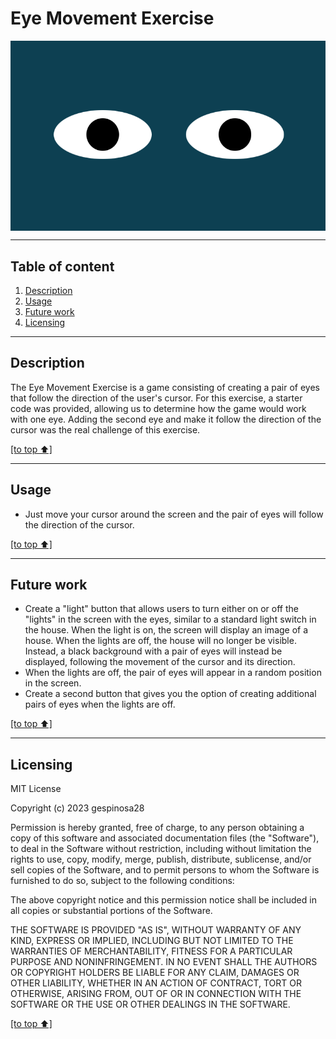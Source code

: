 # Eye Movement Exercise

<p align="center">  
  <img src="https://github.com/gespinosa28/eyes/blob/main/Screenshot%202023-01-05%20at%206.25.48%20PM.png" align="center">
</p> 

---
## Table of content

1. [Description](#description)
2. [Usage](#usage)
3. [Future work](#future-work)
4. [Licensing](#licensing)
---
## Description

The Eye Movement Exercise is a game consisting of creating a pair of eyes that follow the direction of the user's cursor. For this exercise, a starter code was provided, allowing us to determine how the game would work with one eye. Adding the second eye and make it follow the direction of the cursor was the real challenge of this exercise.

[[to top ⬆️]](#eye-movement-exercise)

---
## Usage

* Just move your cursor around the screen and the pair of eyes will follow the direction of the cursor.

[[to top ⬆️]](#eye-movement-exercise)

---
## Future work

* Create a "light" button that allows users to turn either on or off the "lights" in the screen with the eyes, similar to a standard light switch in the house. When the light is on, the screen will display an image of a house. When the lights are off, the house will no longer be visible. Instead, a black background with a pair of eyes will instead be displayed, following the movement of the cursor and its direction. 
* When the lights are off, the pair of eyes will appear in a random position in the screen.
* Create a second button that gives you the option of creating additional pairs of eyes when the lights are off.

[[to top ⬆️]](#eye-movement-exercise)

---
## Licensing

MIT License

Copyright (c) 2023 gespinosa28

Permission is hereby granted, free of charge, to any person obtaining a copy of this software and associated documentation files (the "Software"), to deal in the Software without restriction, including without limitation the rights to use, copy, modify, merge, publish, distribute, sublicense, and/or sell copies of the Software, and to permit persons to whom the Software is furnished to do so, subject to the following conditions:

The above copyright notice and this permission notice shall be included in all copies or substantial portions of the Software.

THE SOFTWARE IS PROVIDED "AS IS", WITHOUT WARRANTY OF ANY KIND, EXPRESS OR IMPLIED, INCLUDING BUT NOT LIMITED TO THE WARRANTIES OF MERCHANTABILITY, FITNESS FOR A PARTICULAR PURPOSE AND NONINFRINGEMENT. IN NO EVENT SHALL THE AUTHORS OR COPYRIGHT HOLDERS BE LIABLE FOR ANY CLAIM, DAMAGES OR OTHER LIABILITY, WHETHER IN AN ACTION OF CONTRACT, TORT OR OTHERWISE, ARISING FROM, OUT OF OR IN CONNECTION WITH THE SOFTWARE OR THE USE OR OTHER DEALINGS IN THE SOFTWARE.

[[to top ⬆️]](#eye-movement-exercise)
